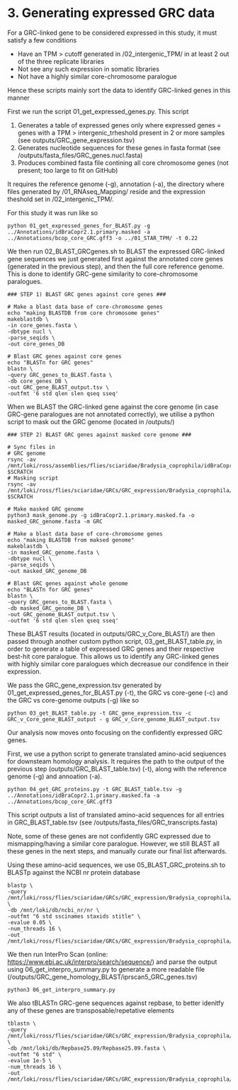 # 3. Generating expressed GRC data 

For a GRC-linked gene to be considered expressed in this study, it must satisfy a few conditions
- Have an TPM > cutoff generated in /02_intergenic_TPM/ in at least 2 out of the three replicate libraries
- Not see any such expression in somatic libraries
- Not have a highly similar core-chromosome paralogue
 
Hence these scripts mainly sort the data to identify GRC-linked genes in this manner

First we run the script 01_get_expressed_genes.py. This script 
1) Generates a table of expressed genes only where expressed genes = genes with a TPM > intergenic_trheshold present in 2 or more samples (see outputs/GRC_gene_expression.tsv) 
2) Generates nucleotide sequences for these genes in fasta format (see /outputs/fasta_files/GRC_genes.nucl.fasta)
3) Produces combined fasta file contining all core chromosome genes (not present; too large to fit on GitHub)

It requires the reference genome (-g), annotation (-a), the directory where files generated by /01_RNAseq_Mapping/ reside and the expression theshold set in /02_intergenic_TPM/. 

For this study it was run like so 
```
python 01_get_expressed_genes_for_BLAST.py -g ../Annotations/idBraCopr2.1.primary.masked -a ../Annotations/bcop_core_GRC.gff3 -o ../01_STAR_TPM/ -t 0.22 
```
We then run 02_BLAST_GRCgenes.sh to BLAST the expressed GRC-linked gene sequences we just generated first against the annotated core genes (generated in the previous step), and then the full core reference genome. This is done to identify GRC-gene similarity to core-chromosome paralogues.
```
### STEP 1) BLAST GRC genes against core genes ###

# Make a blast data base of core-chromosome genes 
echo "making BLASTDB from core chromosome genes"
makeblastdb \
-in core_genes.fasta \
-dbtype nucl \
-parse_seqids \
-out core_genes_DB

# Blast GRC genes against core genes 
echo "BLASTn for GRC genes"
blastn \
-query GRC_genes_to_BLAST.fasta \
-db core_genes_DB \
-out GRC_gene_BLAST_output.tsv \
-outfmt '6 std qlen slen qseq sseq'
```
When we BLAST the GRC-linked gene against the core genome (in case GRC-gene paralogues are not annotated correctly), we utilise a python script to mask out the GRC genome (located in /outputs/) 
```
### STEP 2) BLAST GRC genes against masked core genome ###

# Sync files in
# GRC genome
rsync -av /mnt/loki/ross/assemblies/flies/sciaridae/Bradysia_coprophila/idBraCopr2.1.primary.masked.fa $SCRATCH
# Masking script
rsync -av /mnt/loki/ross/flies/sciaridae/GRCs/GRC_expression/Bradysia_coprophila/03_BLAST/scripts/mask_genome.py $SCRATCH

# Make masked GRC genome
python3 mask_genome.py -g idBraCopr2.1.primary.masked.fa -o masked_GRC_genome.fasta -m GRC

# Make a blast data base of core-chromosome genes 
echo "making BLASTDB from maksed genome"
makeblastdb \
-in masked_GRC_genome.fasta \
-dbtype nucl \
-parse_seqids \
-out masked_GRC_genome_DB

# Blast GRC genes against whole genome 
echo "BLASTn for GRC genes"
blastn \
-query GRC_genes_to_BLAST.fasta \
-db masked_GRC_genome_DB \
-out GRC_genome_BLAST_output.tsv \
-outfmt '6 std qlen slen qseq sseq'
```
These BLAST results (located in outputs/GRC_v_Core_BLAST/) are then passed through another custom python script, 03_get_BLAST_table.py, in order to generate a table of expressed GRC genes and their respective best-hit core paralogue. This allows us to identify any GRC-linked genes with highly similar core paralogues which decreasue our condifence in their expression.

We pass the GRC_gene_expression.tsv generated by 01_get_expressed_genes_for_BLAST.py (-t), the GRC vs core-gene (-c) and the GRC vs core-genome outputs (-g) like so 
```
python 03_get_BLAST_table.py -t GRC_gene_expression.tsv -c GRC_v_Core_gene_BLAST_output - g GRC_v_Core_genome_BLAST_output.tsv
```
Our analysis now moves onto focusing on the confidently expressed GRC genes. 

First, we use a python script to generate translated amino-acid seqiuences for downsteam homology analysis. It requires the path to the output of the previous step (outputs/GRC_BLAST_table.tsv) (-t), along with the reference genome (-g) and annoation (-a).
```
python 04_get_GRC_proteins.py -t GRC_BLAST_table.tsv -g ../Annotations/idBraCopr2.1.primary.masked.fa -a ../Annotations/bcop_core_GRC.gff3
```
This script outputs a list of translated amino-acid sequences for all entries in GRC_BLAST_table.tsv (see /outputs/fasta_files/GRC_transcripts.fasta)

Note, some of these genes are not confidently GRC expressed due to mismapping/having a similar core paralogue. However, we still BLAST all these genes in the next steps, and manually curate our final list afterwards.

Using these amino-acid sequences, we use 05_BLAST_GRC_proteins.sh to BLASTp against the NCBI nr protein database
```
blastp \
-query /mnt/loki/ross/flies/sciaridae/GRCs/GRC_expression/Bradysia_coprophila/03_BLAST/outputs/GRC_transcripts.fasta \
-db /mnt/loki/db/ncbi_nr/nr \
-outfmt "6 std sscinames staxids stitle" \
-evalue 0.05 \
-num_threads 16 \
-out /mnt/loki/ross/flies/sciaridae/GRCs/GRC_expression/Bradysia_coprophila/03_BLAST/outputs/GRC_transcripts_BLAST_output.tsv
```
We then run InterPro Scan (online: https://www.ebi.ac.uk/interpro/search/sequence/) and parse the output using 06_get_interpro_summary.py to generate a more readable file (/outputs/GRC_gene_homology_BLAST/iprscan5_GRC_genes.tsv) 
```
python3 06_get_interpro_summary.py
```
We also tBLASTn GRC-gene sequences against repbase, to better idenitfy any of these genes are transposable/repetative elements 
```
tblastn \
-query /mnt/loki/ross/flies/sciaridae/GRCs/GRC_expression/Bradysia_coprophila/03_BLAST/outputs/GRC_transcripts.fasta \
-db /mnt/loki/db/Repbase25.09/Repbase25.09.fasta \
-outfmt "6 std" \
-evalue 1e-5 \
-num_threads 16 \
-out /mnt/loki/ross/flies/sciaridae/GRCs/GRC_expression/Bradysia_coprophila/04_all_GRCgene_BLAST/outputs/GRCtranscript_repbase_output.tsv
```
